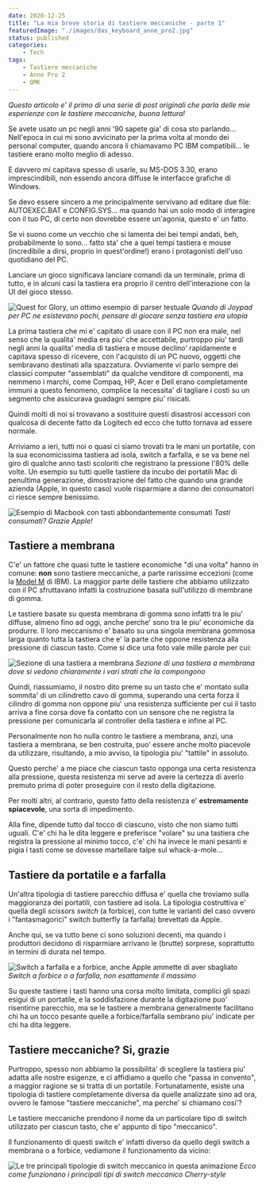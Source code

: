 ```yaml
---
date: 2020-12-25
title: "La mia breve storia di tastiere meccaniche - parte 1"
featuredImage: "./images/das_keyboard_anne_pro2.jpg"
status: published
categories: 
    - Tech
tags:
    - Tastiere meccaniche
    - Anne Pro 2
    - QMK
---
```


*Questo articolo e' il primo di una serie di post originali che parla delle mie esperienze con le tastiere meccaniche, buona lettura!*

Se avete usato un pc negli anni '90 sapete gia' di cosa sto parlando... Nell'epoca in cui mi sono avvicinato per la prima volta al mondo dei personal computer, quando ancora li chiamavamo PC IBM compatibili... le tastiere erano molto meglio di adesso.

E davvero mi capitava spesso di usarle, su MS-DOS 3.30, erano imprescindibili, non essendo ancora diffuse le interfacce grafiche di Windows.

Se devo essere sincero a me principalmente servivano ad editare due file: AUTOEXEC.BAT e CONFIG.SYS... ma quando hai un solo modo di interagire con il tuo PC, di certo non dovrebbe essere un'agonia, questo e' un fatto.

Se vi suono come un vecchio che si lamenta dei bei tempi andati, beh, probabilmente lo sono... fatto sta' che a quei tempi tastiera e mouse (incredibile a dirsi, proprio in quest'ordine!) erano i protagonisti dell'uso quotidiano del PC.

Lanciare un gioco significava lanciare comandi da un terminale, prima di tutto, e in alcuni casi la tastiera era proprio il centro dell'interazione con la UI del gioco stesso.

![Quest for Glory, un ottimo esempio di parser testuale](./images/quest_for_glory.png)
*Quando di Joypad per PC ne esistevano pochi, pensare di giocare senza tastiera era utopia*

La prima tastiera che mi e' capitato di usare con il PC non era male, nel senso che la  qualita' media era piu' che accettabile, purtroppo piu' tardi negli anni la qualita' media di tastiera e mouse declino' rapidamente e capitava spesso di ricevere, con l'acquisto di un PC nuovo, oggetti che sembravano destinati alla spazzatura. Ovviamente vi parlo sempre dei classici computer "assemblati" da qualche venditore di componenti, ma nemmeno i marchi, come Compaq, HP, Acer e Dell erano completamente immuni a questo fenomeno, complice la necessita' di tagliare i costi su un segmento che assicurava guadagni sempre piu' risicati.

Quindi molti di noi si trovavano a sostituire questi disastrosi accessori con qualcosa di decente fatto da Logitech ed ecco che tutto tornava ad essere normale.

Arriviamo a ieri, tutti noi o quasi ci siamo trovati tra le mani un portatile, con la sua economicissima tastiera ad isola, switch a farfalla, e se va bene nel giro di qualche anno tasti scoloriti che registrano la pressione l'80% delle volte. Un esempio su tutti quelle tastiere da incubo dei portatili Mac di penultima generazione, dimostrazione del fatto che quando una grande azienda (Apple, in questo caso) vuole risparmiare a danno dei consumatori ci riesce sempre benissimo.

![Esempio di Macbook con tasti abbondantemente consumati](./images/macbook-worn-keys.jpg)
*Tasti consumati? Grazie Apple!*

## Tastiere a membrana
C'e' un fattore che quasi tutte le tastiere economiche "di una volta" hanno in comune: **non** sono tastiere meccaniche, a parte rarissime eccezioni (come la [Model M](https://en.wikipedia.org/wiki/Model_M_keyboard) di IBM). La maggior parte delle tastiere che abbiamo utilizzato con il PC sfruttavano infatti la costruzione basata sull'utilizzo di membrane di gomma.

Le tastiere basate su questa membrana di gomma sono infatti tra le piu' diffuse, almeno fino ad oggi, anche perche' sono tra le piu' economiche da produrre. Il loro meccanismo e' basato su una singola membrana gommosa larga quanto tutta la tastiera che e' la parte che oppone resistenza alla pressione di ciascun tasto. Come si dice una foto vale mille parole per cui:

![Sezione di una tastiera a membrana](./images/membrane_keyboard.jpg)
*Sezione di una tastiera a membrana dove si vedono chiaramente i vari strati che la compongono*

Quindi, riassumiamo, il nostro dito preme su un tasto che e' montato sulla sommita' di un cilindretto cavo di gomma, superando una certa forza il cilindro di gomma non oppone piu' una resistenza sufficiente per cui il tasto arriva a fine corsa dove fa contatto con un sensore che ne registra la pressione per comunicarla al controller della tastiera e infine al PC.

Personalmente non ho nulla contro le tastiere a membrana, anzi, una tastiera a membrana, se ben costruita, puo' essere anche molto piacevole da utilizzare, risultando, a mio avviso, la tipologia piu' "tattile" in assoluto.

Questo perche' a me piace che ciascun tasto opponga una certa resistenza alla pressione, questa resistenza mi serve ad avere la certezza di averlo premuto prima di poter proseguire con il resto della digitazione.

Per molti altri, al contrario, questo fatto della resistenza e' **estremamente spiacevole**, una sorta di impedimento.

Alla fine, dipende tutto dal tocco di ciascuno, visto che non siamo tutti uguali. C'e' chi ha le dita leggere e preferisce "volare" su una tastiera che registra la pressione al minimo tocco, c'e' chi ha invece le mani pesanti e pigia i tasti come se dovesse martellare talpe sul whack-a-mole...

## Tastiere da portatile e a farfalla

Un'altra tipologia di tastiere parecchio diffusa e' quella che troviamo sulla maggioranza dei portatili, con tastiere ad isola. La tipologia costruttiva e' quella degli *scissors switch* (a forbice), con tutte le varianti del caso ovvero i "fantasmagorici" switch butterfly (a farfalla) brevettati da Apple.

Anche qui, se va tutto bene ci sono soluzioni decenti, ma quando i produttori decidono di risparmiare arrivano le (brutte) sorprese, soprattutto in termini di durata nel tempo.

![Switch a farfalla e a forbice, anche Apple ammette di aver sbagliato](./images/scissors-vs-butterfly-keyboard-switch.jpg)*Switch a forbice o a farfalla, non esattamente il massimo*

Su queste tastiere i tasti hanno una corsa molto limitata, complici gli spazi esigui di un portatile, e la soddisfazione durante la digitazione puo' risentirne parecchio, ma se le tastiere a membrana generalmente facilitano chi ha un tocco pesante quelle a forbice/farfalla sembrano piu' indicate per chi ha dita leggere.

## Tastiere meccaniche? Si, grazie

Purtroppo, spesso non abbiamo la possibilita' di scegliere la tastiera piu' adatta alle nostre esigenze, e ci affidiamo a quello che "passa in convento", a maggior ragione se si tratta di un portatile. Fortunatamente, esiste una tipologia di tastiere completamente diversa da quelle analizzate sino ad ora, ovvero le famose "tastiere meccaniche", ma perche' si chiamano cosi'?

Le tastiere meccaniche prendono il nome da un particolare tipo di switch utilizzato per ciascun tasto, che e' appunto di tipo "meccanico".

Il funzionamento di questi switch e' infatti diverso da quello degli switch a membrana o a forbice, vediamone il funzionamento da vicino:

![Le tre principali tipologie di switch meccanico in questa animazione](./images/cherry_switch_animation.gif)
*Ecco come funzionano i principali tipi di switch meccanico Cherry-style*